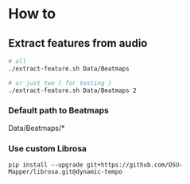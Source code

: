 

# How to

## Extract features from audio
``` bash
# all
./extract-feature.sh Data/Beatmaps

# or just two ( for testing )
./extract-feature.sh Data/Beatmaps 2
```

### Default path to Beatmaps
Data/Beatmaps/*

### Use custom Librosa
``` shell
pip install --upgrade git+https://github.com/OSU-Mapper/librosa.git@dynamic-tempo
```
